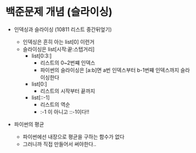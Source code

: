 # 백준문제 개념 (슬라이싱)

- 인덱싱과 슬라이싱 (10811 리스트 중간뒤엎기)
  - 인덱싱은 흔히 아는 list[0] 이런거
  - 슬라이싱은 list[시작:끝:스텝거리]
    - list[0:3:]
      - 리스트의 0~2번쨰 인덱스 
      - 파이썬의 슬라이싱은 [a:b]면 a번 인덱스부터 b-1번쨰 인덱스까지 슬라이싱한다
    - list[0:]
      - 리스트의 시작부터 끝까지
    - list[::-1]
      - 리스트의 역순
      - :-1 이 아니고 ::-1이다!!



- 파이썬의 평균
  - 파이썬에선 내장으로 평균을 구하는 함수가 없다
  - 그러니까 직접 만들어서 써야한다..